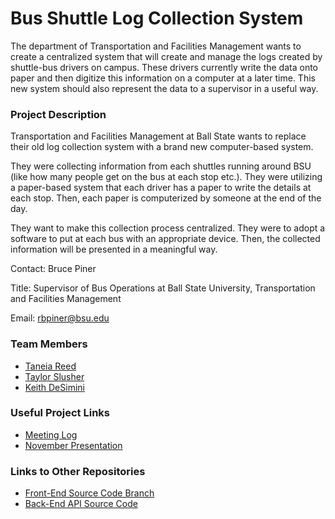 # Bus Shuttle Log Collection System

The department of Transportation and Facilities Management wants to create a centralized system that will create and manage the logs created by shuttle-bus drivers on campus. These drivers currently write the data onto paper and then digitize this information on a computer at a later time. This new system should also represent the data to a supervisor in a useful way.

### Project Description

Transportation and Facilities Management at Ball State wants to replace their old log collection system with a brand new computer-based system.

They were collecting information from each shuttles running around BSU (like how many people get on the bus at each stop etc.). They were utilizing a paper-based system that each driver has a paper to write the details at each stop. Then, each paper is computerized by someone at the end of the day.

They want to make this collection process centralized. They were to adopt a software to put at each bus with an appropriate device. Then, the collected information will be presented in a meaningful way.

Contact: Bruce Piner

Title: Supervisor of Bus Operations at Ball State University, Transportation and Facilities Management

Email: rbpiner@bsu.edu

### Team Members

* [Taneia Reed](mailto:trreed2@bsu.edu)
* [Taylor Slusher](mailto:twslusher@bsu.edu)
* [Keith DeSimini](mailto:kdesimini@bsu.edu)


### Useful Project Links

* [Meeting Log](https://github.com/kdesimini/Bus-Shuttle-Log-Collection-System/tree/master/Meeting_Log)
* [November Presentation](https://github.com/kdesimini/Bus-Shuttle-Log-Collection-System/tree/master/Team_Notes_and_Files/Nov_26th_Client_Meeting/Presentation_Nov.pptx)


### Links to Other Repositories

* [Front-End Source Code Branch](https://github.com/kdesimini/ShuttleLogCollectionSystemSourceCode/tree/Front-End)
* [Back-End API Source Code](https://github.com/kdesimini/ShuttleLogCollectionSystemAPI)
